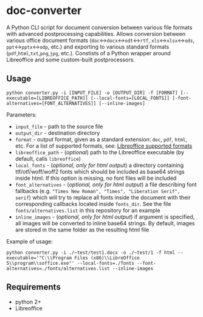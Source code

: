 # doc-converter

A Python CLI script for document conversion between various file formats with advanced postprocessing capabilities. Allows conversion between various office document formats (`doc`↔`docx`↔`odt`↔`rtf`, `xls`↔`xlsx`↔`ods`, `ppt`↔`pptx`↔`odp`, etc.) and exporting to various standard formats (`pdf`,`html`,`txt`,`png`,`jpg`, etc.). Constists of a Python wrapper around Libreoffice and some custom-built postprocessors.

## Usage

```
python converter.py -i [INPUT_FILE] -o [OUTPUT_DIR] -f [FORMAT] [--executable=[LIBREOFFICE_PATH]] [--local-fonts=[LOCAL_FONTS]] [-font-alternatives=[FONT_ALTERNATIVES]] [--inline-images]
```

Parameters:

 - `input_file` - path to the source file
 - `output_dir` - destination directory
 - `format` - output format, given as a standard extension: `doc`, `pdf`, `html`, etc. For a list of supported formats, see: [Libreoffice supported formats](https://en.wikipedia.org/wiki/LibreOffice#Supported_file_formats) 
 - `libreoffice_path` - (*optional*) path to the Libreoffice executable (by default, calls `libreoffice`)
 - `local_fonts` - (*optional, only for html output*) a directory containing ttf/otf/woff/woff2 fonts which should be included as base64 strings inside html. If this option is missing, no font files will be included
 - `font_alternatives` - (*optional, only for html output*) a file describing font fallbacks (e.g. `"Times New Roman", "Times", "Liberation Serif", serif`) which will try to replace all fonts inside the document with their corresponding callbacks located inside `fonts_dir`. See the file `fonts/alternatives.list` in this repository for an example
 - `inline_images` - (*optional, only for html output*) if argument is specified, all images will be converted to inline base64 strings. By default, images are stored in the same folder as the resulting html file

Example of usage:

```
python converter.py -i ./~test/test1.docx -o ./~test/1 -f html --executable='"C:\\Program Files (x86)\\LibreOffice 5\\program\\soffice.exe"' --local-fonts=./fonts --font-alternatives=./fonts/alternatives.list --inline-images
```


 ## Requirements

 - python 2+
 - Libreoffice